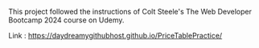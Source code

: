 This project followed the instructions of Colt Steele's The Web Developer Bootcamp 2024 course on Udemy.

Link : https://daydreamygithubhost.github.io/PriceTablePractice/
